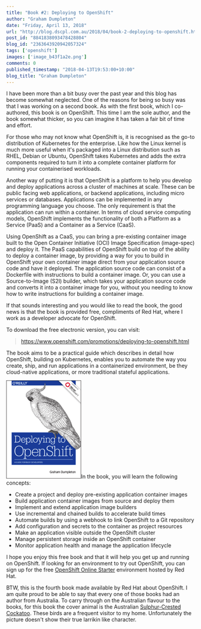 ```yaml
---
title: "Book #2: Deploying to OpenShift"
author: "Graham Dumpleton"
date: "Friday, April 13, 2018"
url: "http://blog.dscpl.com.au/2018/04/book-2-deploying-to-openshift.html"
post_id: "8841838093478428804"
blog_id: "2363643920942057324"
tags: ['openshift']
images: ['image_b43f1a2e.png']
comments: 0
published_timestamp: "2018-04-13T19:53:00+10:00"
blog_title: "Graham Dumpleton"
---
```


I have been more than a bit busy over the past year and this blog has become somewhat neglected. One of the reasons for being so busy was that I was working on a second book. As with the first book, which I co-authored, this book is on OpenShift. This time I am the sole author, and the book somewhat thicker, so you can imagine it has taken a fair bit of time and effort.

For those who may not know what OpenShift is, it is recognised as the go-to distribution of Kubernetes for the enterprise. Like how the Linux kernel is much more useful when it's packaged into a Linux distribution such as RHEL, Debian or Ubuntu, OpenShift takes Kubernetes and adds the extra components required to turn it into a complete container platform for running your containerised workloads.

Another way of putting it is that OpenShift is a platform to help you develop and deploy applications across a cluster of machines at scale. These can be public facing web applications, or backend applications, including micro services or databases. Applications can be implemented in any programming language you choose. The only requirement is that the application can run within a container. In terms of cloud service computing models, OpenShift implements the functionality of both a Platform as a Service \(PaaS\) and a Container as a Service \(CaaS\).

Using OpenShift as a CaaS, you can bring a pre-existing container image built to the Open Container Initiative \(OCI\) Image Specification \(image-spec\) and deploy it. The PaaS capabilities of OpenShift build on top of the ability to deploy a container image, by providing a way for you to build in OpenShift your own container image direct from your application source code and have it deployed. The application source code can consist of a Dockerfile with instructions to build a container image. Or, you can use a Source-to-Image \(S2I\) builder, which takes your application source code and converts it into a container image for you, without you needing to know how to write instructions for building a container image.

If that sounds interesting and you would like to read the book, the good news is that the book is provided free, compliments of Red Hat, where I work as a developer advocate for OpenShift.

To download the free electronic version, you can visit:

> <https://www.openshift.com/promotions/deploying-to-openshift.html>

The book aims to be a practical guide which describes in detail how OpenShift, building on Kubernetes, enables you to automate the way you create, ship, and run applications in a containerized environment, be they cloud-native applications, or more traditional stateful applications.

![](image_b43f1a2e.png)In the book, you will learn the following concepts:

  * Create a project and deploy pre-existing application container images
  * Build application container images from source and deploy them
  * Implement and extend application image builders
  * Use incremental and chained builds to accelerate build times
  * Automate builds by using a webhook to link OpenShift to a Git repository
  * Add configuration and secrets to the container as project resources
  * Make an application visible outside the OpenShift cluster
  * Manage persistent storage inside an OpenShift container
  * Monitor application health and manage the application lifecycle



I hope you enjoy this free book and that it will help you get up and running on OpenShift. If looking for an environment to try out OpenShift, you can sign up for the free [OpenShift Online Starter](https://www.openshift.com/get-started/) environment hosted by Red Hat.

BTW, this is the fourth book made available by Red Hat about OpenShift. I am quite proud to be able to say that every one of those books had an author from Australia. To carry through on the Australian flavour to the books, for this book the cover animal is the Australian [Sulphur-Crested Cockatoo](https://en.wikipedia.org/wiki/Sulphur-crested_cockatoo). These birds are a frequent visitor to my home. Unfortunately the picture doesn't show their true larrikin like character.